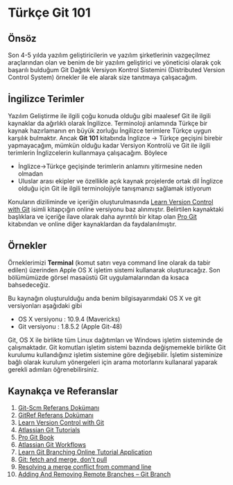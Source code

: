 # Türkçe Git 101

## Önsöz

Son 4-5 yılda yazılım geliştiricilerin ve yazılım şirketlerinin vazgeçilmez araçlarından olan ve benim de bir yazılım geliştirici ve yöneticisi olarak çok başarılı bulduğum Git Dağıtık Versiyon Kontrol Sistemini (Distributed Version Control System) örnekler ile ele alarak size tanıtmaya çalışacağım.

## İngilizce Terimler

Yazılım Geliştirme ile ilgili çoğu konuda olduğu gibi maalesef Git ile ilgili kaynaklar da ağırlıklı olarak İngilizce. Terminoloji anlamında Türkçe bir kaynak hazırlamanın en büyük zorluğu İngilizce terimlere Türkçe uygun karşılık bulmaktır. Ancak **Git 101** kitabında İnglizce -> Türkçe geçişini birebir yapmayacağım, mümkün olduğu kadar Versiyon Kontrolü ve Git ile ilgili terimlerin İnglizcelerin kullanmaya çalışacağım. Böylece

* İnglizce->Türkçe geçişinde terimlerin anlamını yitirmesine neden olmadan
* Uluslar arası ekipler ve özellikle açık kaynak projelerde ortak dil İnglizce olduğu için Git ile ilgili terminolojiyle tanışmanızı sağlamak istiyorum

Konuların diziliminde ve içeriğin oluşturulmasında [Learn Version Control with Git](http://www.git-tower.com/learn/ebook/command-line/introduction  "Learn Version Control with Git") isimli kitapçığın online versiyonu baz alınmıştır. Belirtilen kaynaktaki başlıklara ve içeriğe ilave olarak daha ayrıntılı bir kitap olan [Pro Git](http://git-scm.com/book "Pro Git") kitabından ve online diğer kaynaklardan da faydalanılmıştır.


## Örnekler

Örneklerimizi **Terminal** (komut satırı veya command line olarak da tabir edilen) üzerinden Apple OS X işletim sistemi kullanarak oluşturacağız. Son bölümümüzde görsel masaüstü Git uygulamalarından da kısaca bahsedeceğiz.

Bu kaynağın oluşturulduğu anda benim bilgisayarımdaki OS X ve git versiyonları aşağıdaki gibi

* OS X versiyonu : 10.9.4 (Mavericks)
* Git versiyonu : 1.8.5.2 (Apple Git-48)

Git, OS X ile birlikte tüm Linux dağıtımları ve Windows işletim sisteminde de çalışmaktadır. Git komutları işletim sistemi bazında değişmemekle birlikte Git kurulumu kullandığınız işletim sistemine göre değişebilir. İşletim sisteminize bağlı olarak kurulum yönergeleri için arama motorlarını kullanaral yaparak gerekli adımları öğrenebilirsiniz.

## Kaynakça ve Referanslar

1. [Git-Scm Referans Dokümanı](http://git-scm.com/docs)
2. [GitRef Referans Dokümanı](http://gitref.org/branching/)
3. [Learn Version Control with Git](http://www.git-tower.com/learn/ebook/command-line/introduction)
4. [Atlassian Git Tutorials](https://www.atlassian.com/git/tutorial)
5. [Pro Git Book](http://git-scm.com/book)
6. [Atlassian Git Workflows](https://www.atlassian.com/git/workflows)
7. [Learn Git Branching Online Tutorial Application](http://pcottle.github.io/learnGitBranching/)
8. [Git: fetch and merge, don't pull]( http://longair.net/blog/2009/04/16/git-fetch-and-merge/ )
9. [Resolving a merge conflict from command line](https://help.github.com/articles/resolving-a-merge-conflict-from-the-command-line)
10. [Adding And Removing Remote Branches – Git Branch](http://www.gitguys.com/topics/adding-and-removing-remote-branches/)
